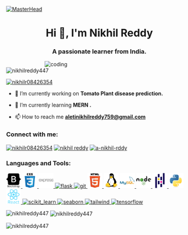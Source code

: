 [![MasterHead](https://nielseniq.com/wp-content/uploads/sites/4/2021/02/data-science-icon-animation-banner-clockwise-4.gif)]()
<h1 align="center">Hi 👋, I'm Nikhil Reddy</h1>
<h3 align="center">A passionate learner from India.</h3>
<img align='right' alt='coding' width=400 src='https://149695847.v2.pressablecdn.com/wp-content/uploads/2019/03/cloudd.gif'></img>
<p align="left"> <img src="https://komarev.com/ghpvc/?username=nikhilreddy447&label=Profile%20views&color=0e75b6&style=flat" alt="nikhilreddy447" /> </p>

<p align="left"> <a href="https://twitter.com/nikhilr08426354" target="blank"><img src="https://img.shields.io/twitter/follow/nikhilr08426354?logo=twitter&style=for-the-badge" alt="nikhilr08426354" /></a> </p>

- 🔭 I’m currently working on **Tomato Plant disease prediction.**

- 🌱 I’m currently learning **MERN .**

- 📫 How to reach me **aletinikhilreddy759@gmail.com**

<h3 align="left">Connect with me:</h3>
<p align="left">
<a href="https://twitter.com/nikhilr08426354" target="blank"><img align="center" src="https://raw.githubusercontent.com/rahuldkjain/github-profile-readme-generator/master/src/images/icons/Social/twitter.svg" alt="nikhilr08426354" height="30" width="40" /></a>
<a href="https://linkedin.com/in/nikhil reddy" target="blank"><img align="center" src="https://raw.githubusercontent.com/rahuldkjain/github-profile-readme-generator/master/src/images/icons/Social/linked-in-alt.svg" alt="nikhil reddy" height="30" width="40" /></a>
<a href="https://www.leetcode.com/a-nikhil-rddy" target="blank"><img align="center" src="https://raw.githubusercontent.com/rahuldkjain/github-profile-readme-generator/master/src/images/icons/Social/leet-code.svg" alt="a-nikhil-rddy" height="30" width="40" /></a>
</p>

<h3 align="left">Languages and Tools:</h3>
<p align="left"> <a href="https://getbootstrap.com" target="_blank" rel="noreferrer"> <img src="https://raw.githubusercontent.com/devicons/devicon/master/icons/bootstrap/bootstrap-plain-wordmark.svg" alt="bootstrap" width="40" height="40"/> </a> <a href="https://www.w3schools.com/css/" target="_blank" rel="noreferrer"> <img src="https://raw.githubusercontent.com/devicons/devicon/master/icons/css3/css3-original-wordmark.svg" alt="css3" width="40" height="40"/> </a> <a href="https://expressjs.com" target="_blank" rel="noreferrer"> <img src="https://raw.githubusercontent.com/devicons/devicon/master/icons/express/express-original-wordmark.svg" alt="express" width="40" height="40"/> </a> <a href="https://flask.palletsprojects.com/" target="_blank" rel="noreferrer"> <img src="https://www.vectorlogo.zone/logos/pocoo_flask/pocoo_flask-icon.svg" alt="flask" width="40" height="40"/> </a> <a href="https://git-scm.com/" target="_blank" rel="noreferrer"> <img src="https://www.vectorlogo.zone/logos/git-scm/git-scm-icon.svg" alt="git" width="40" height="40"/> </a> <a href="https://www.w3.org/html/" target="_blank" rel="noreferrer"> <img src="https://raw.githubusercontent.com/devicons/devicon/master/icons/html5/html5-original-wordmark.svg" alt="html5" width="40" height="40"/> </a> <a href="https://www.linux.org/" target="_blank" rel="noreferrer"> <img src="https://raw.githubusercontent.com/devicons/devicon/master/icons/linux/linux-original.svg" alt="linux" width="40" height="40"/> </a> <a href="https://www.mysql.com/" target="_blank" rel="noreferrer"> <img src="https://raw.githubusercontent.com/devicons/devicon/master/icons/mysql/mysql-original-wordmark.svg" alt="mysql" width="40" height="40"/> </a> <a href="https://nodejs.org" target="_blank" rel="noreferrer"> <img src="https://raw.githubusercontent.com/devicons/devicon/master/icons/nodejs/nodejs-original-wordmark.svg" alt="nodejs" width="40" height="40"/> </a> <a href="https://pandas.pydata.org/" target="_blank" rel="noreferrer"> <img src="https://raw.githubusercontent.com/devicons/devicon/2ae2a900d2f041da66e950e4d48052658d850630/icons/pandas/pandas-original.svg" alt="pandas" width="40" height="40"/> </a> <a href="https://www.python.org" target="_blank" rel="noreferrer"> <img src="https://raw.githubusercontent.com/devicons/devicon/master/icons/python/python-original.svg" alt="python" width="40" height="40"/> </a> <a href="https://reactjs.org/" target="_blank" rel="noreferrer"> <img src="https://raw.githubusercontent.com/devicons/devicon/master/icons/react/react-original-wordmark.svg" alt="react" width="40" height="40"/> </a> <a href="https://scikit-learn.org/" target="_blank" rel="noreferrer"> <img src="https://upload.wikimedia.org/wikipedia/commons/0/05/Scikit_learn_logo_small.svg" alt="scikit_learn" width="40" height="40"/> </a> <a href="https://seaborn.pydata.org/" target="_blank" rel="noreferrer"> <img src="https://seaborn.pydata.org/_images/logo-mark-lightbg.svg" alt="seaborn" width="40" height="40"/> </a> <a href="https://tailwindcss.com/" target="_blank" rel="noreferrer"> <img src="https://www.vectorlogo.zone/logos/tailwindcss/tailwindcss-icon.svg" alt="tailwind" width="40" height="40"/> </a> <a href="https://www.tensorflow.org" target="_blank" rel="noreferrer"> <img src="https://www.vectorlogo.zone/logos/tensorflow/tensorflow-icon.svg" alt="tensorflow" width="40" height="40"/> </a> </p>

<p><img align="left" src="https://github-readme-stats.vercel.app/api/top-langs?username=nikhilreddy447&show_icons=true&locale=en&layout=compact" alt="nikhilreddy447" /></p>

<p>&nbsp;<img align="center" src="https://github-readme-stats.vercel.app/api?username=nikhilreddy447&show_icons=true&locale=en" alt="nikhilreddy447" /></p>

<p><img align="center" src="https://github-readme-streak-stats.herokuapp.com/?user=nikhilreddy447&" alt="nikhilreddy447" /></p>
